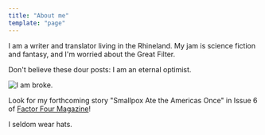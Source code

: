```yaml
---
title: "About me"
template: "page"
---
```


I am a writer and translator living in the Rhineland. My jam is science fiction and fantasy, and I'm worried about the Great Filter. 

Don't believe these dour posts: I am an eternal optimist. 

![I am broke.](/media/image-2.jpg)

Look for my forthcoming story "Smallpox Ate the Americas Once" in Issue 6 of [Factor Four Magazine](http://factorfourmag.com/)\!

I seldom wear hats.